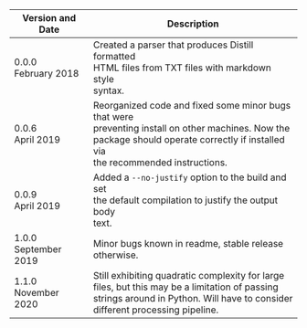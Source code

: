 |Version and Date       | Description           |
|-----------------------|-----------------------|
| 0.0.0<br>February 2018 | Created a parser that produces Distill formatted <br> HTML files from TXT files with markdown style <br> syntax. |
| 0.0.6<br>April 2019 | Reorganized code and fixed some minor bugs that were <br> preventing install on other machines. Now the <br> package should operate correctly if installed via <br> the recommended instructions. |
| 0.0.9<br>April 2019 | Added a `--no-justify` option to the build and set <br> the default compilation to justify the output body <br> text. |
| 1.0.0<br>September 2019 | Minor bugs known in readme, stable release <br> otherwise. |
| 1.1.0<br>November 2020 | Still exhibiting quadratic complexity for large <br> files, but this may be a limitation of passing <br> strings around in Python. Will have to consider <br> different processing pipeline. |
